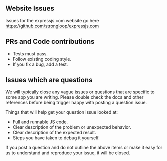 
## Website Issues

Issues for the expressjs.com website go here https://github.com/strongloop/expressjs.com

## PRs and Code contributions

* Tests must pass.
* Follow existing coding style.
* If you fix a bug, add a test.


## Issues which are questions

We will typically close any vague issues or questions that are specific to some app you are writing. Please double check the docs and other references before being trigger happy with posting a question issue.

Things that will help get your question issue looked at:

* Full and runnable JS code.
* Clear description of the problem or unexpected behavior.
* Clear description of the expected result.
* Steps you have taken to debug it yourself.

If you post a question and do not outline the above items or make it easy for us to understand and reproduce your issue, it will be closed.
